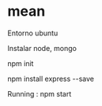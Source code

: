 # mean

Entorno ubuntu

Instalar node, mongo

npm init

npm install express --save


Running : npm start